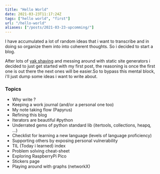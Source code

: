 ```yaml
---
title: "Hello World"
date: 2021-03-23T11:17:24Z
tags: ["hello world", "first"]
url: "/hello-world"
aliases: ["/posts/2021-03-23-upcomming/"]
---
```


I have accumulated a lot of random ideas that i want to transcribe and in doing so organize them into into coherent thoughts. So i decided to start a blog.

After lots of [yak shaving](http://projects.csail.mit.edu/gsb/old-archive/gsb-archive/gsb2000-02-11.html) and messing around with static site generators i decided to just get started with my first post, the reasoning is once the first one is out there the next ones will be easier.So to bypass this mental block, i'll just dump some ideas i want to write about.

### Topics

* Why write ?
* Keeping a work journal (and/or a personal one too)
* My note taking flow (Papyrus)
* Refining this blog
* Iterators are beautiful #python
* Underrated gems of python standard lib (itertools, collections, heapq, ...)
* Checklist for learning a new language (levels of language proficiency)
* Supporting others by exposing personal vulnerability
* TIL (Today i learned) index
* Problem solving cheat-sheet
* Exploring RaspberryPi Pico
* Stickers page
* Playing around with graphs (networkX)